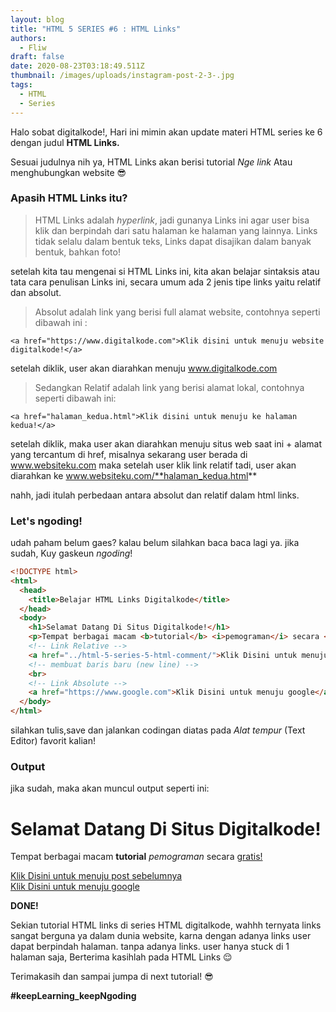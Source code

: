 ```yaml
---
layout: blog
title: "HTML 5 SERIES #6 : HTML Links"
authors:
  - Fliw
draft: false
date: 2020-08-23T03:18:49.511Z
thumbnail: /images/uploads/instagram-post-2-3-.jpg
tags:
  - HTML
  - Series
---
```

Halo sobat digitalkode!, Hari ini mimin akan update materi HTML series ke 6 dengan judul **HTML Links.**

Sesuai judulnya nih ya, HTML Links akan berisi tutorial *Nge link* Atau menghubungkan website :sunglasses:

### Apasih HTML Links itu?

> HTML Links adalah *hyperlink*, jadi gunanya Links ini agar user bisa klik dan berpindah dari satu halaman ke halaman yang lainnya. Links tidak selalu dalam bentuk teks, Links dapat disajikan dalam banyak bentuk, bahkan foto!

setelah kita tau mengenai si HTML Links ini, kita akan belajar sintaksis atau tata cara penulisan Links ini, secara umum ada 2 jenis tipe links yaitu relatif dan absolut.

> Absolut adalah link yang berisi full alamat website, contohnya seperti dibawah ini :

`<a href="https://www.digitalkode.com">Klik disini untuk menuju website digitalkode!</a>`

setelah diklik, user akan diarahkan menuju www.digitalkode.com

> Sedangkan Relatif adalah link yang berisi alamat lokal, contohnya seperti dibawah ini:

`<a href="halaman_kedua.html">Klik disini untuk menuju ke halaman kedua!</a>`

setelah diklik, maka user akan diarahkan menuju situs web saat ini + alamat yang tercantum di href, misalnya sekarang user berada di www.websiteku.com maka setelah user klik link relatif tadi, user akan diarahkan ke www.websiteku.com/**halaman_kedua.html**

nahh, jadi itulah perbedaan antara absolut dan relatif dalam html links.

### Let's ngoding!

udah paham belum gaes? kalau belum silahkan baca baca lagi ya. jika sudah, Kuy gaskeun *ngoding*!

```html
<!DOCTYPE html>
<html>
  <head>
    <title>Belajar HTML Links Digitalkode</title>
  </head>
  <body>
    <h1>Selamat Datang Di Situs Digitalkode!</h1>
    <p>Tempat berbagai macam <b>tutorial</b> <i>pemograman</i> secara <u>gratis!</u></p>
    <!-- Link Relative -->
    <a href="../html-5-series-5-html-comment/">Klik Disini untuk menuju post sebelumnya</a>
    <!-- membuat baris baru (new line) -->
    <br>
    <!-- Link Absolute -->
    <a href="https://www.google.com">Klik Disini untuk menuju google</a>
  </body>
</html> 
```

silahkan tulis,save dan jalankan codingan diatas pada *Alat tempur* (Text Editor) favorit kalian!

### Output

jika sudah, maka akan muncul output seperti ini:

<h1>Selamat Datang Di Situs Digitalkode!</h1>
<p>Tempat berbagai macam <b>tutorial</b> <i>pemograman</i> secara <u>gratis!</u></p>
<a href="../html-5-series-5-html-comment/">Klik Disini untuk menuju post sebelumnya</a><br>
<a href="https://www.google.com">Klik Disini untuk menuju google</a>

**DONE!**

Sekian tutorial HTML links di series HTML digitalkode, wahhh ternyata links sangat berguna ya dalam dunia website, karna dengan adanya links user dapat berpindah halaman. tanpa adanya links. user hanya stuck di 1 halaman saja, Berterima kasihlah pada HTML Links :relieved:

Terimakasih dan sampai jumpa di next tutorial! :sunglasses:

**\#keepLearning_keepNgoding**